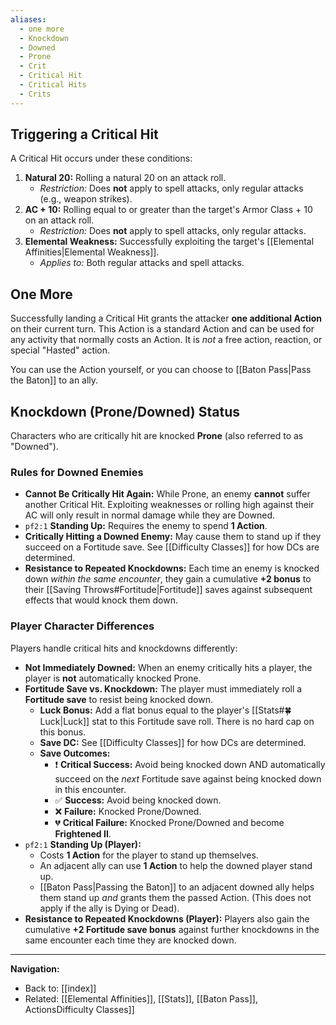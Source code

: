 ```yaml
---
aliases:
  - one more
  - Knockdown
  - Downed
  - Prone
  - Crit
  - Critical Hit
  - Critical Hits
  - Crits
---
```

## Triggering a Critical Hit

A Critical Hit occurs under these conditions:

1. **Natural 20:** Rolling a natural 20 on an attack roll.
    * _Restriction:_ Does **not** apply to spell attacks, only regular attacks (e.g., weapon strikes).
2. **AC + 10:** Rolling equal to or greater than the target's Armor Class + 10 on an attack roll.
    * _Restriction:_ Does **not** apply to spell attacks, only regular attacks.
3. **Elemental Weakness:** Successfully exploiting the target's [[Elemental Affinities|Elemental Weakness]].
    * _Applies to:_ Both regular attacks and spell attacks.

## One More

Successfully landing a Critical Hit grants the attacker **one additional Action** on their current turn.
This Action is a standard Action and can be used for any activity that normally costs an Action. It is _not_ a free action, reaction, or special "Hasted" action.

You can use the Action yourself, or you can choose to [[Baton Pass|Pass the Baton]] to an ally.

## Knockdown (Prone/Downed) Status

Characters who are critically hit are knocked **Prone** (also referred to as "Downed").

### Rules for Downed Enemies

* **Cannot Be Critically Hit Again:** While Prone, an enemy **cannot** suffer another Critical Hit. Exploiting weaknesses or rolling high against their AC will only result in normal damage while they are Downed.
* `pf2:1` **Standing Up:** Requires the enemy to spend **1 Action**.
* **Critically Hitting a Downed Enemy:** May cause them to stand up if they succeed on a Fortitude save. See [[Difficulty Classes]] for how DCs are determined.
* **Resistance to Repeated Knockdowns:** Each time an enemy is knocked down _within the same encounter_, they gain a cumulative **+2 bonus** to their [[Saving Throws#Fortitude|Fortitude]] saves against subsequent effects that would knock them down.

### Player Character Differences

Players handle critical hits and knockdowns differently:

* **Not Immediately Downed:** When an enemy critically hits a player, the player is **not** automatically knocked Prone.
* **Fortitude Save vs. Knockdown:** The player must immediately roll a **Fortitude save** to resist being knocked down.
  * **Luck Bonus:** Add a flat bonus equal to the player's [[Stats#🍀 Luck|Luck]] stat to this Fortitude save roll. There is no hard cap on this bonus.
  * **Save DC:** See [[Difficulty Classes]] for how DCs are determined.
  * **Save Outcomes:**
    * ❗ **Critical Success:** Avoid being knocked down AND automatically succeed on the _next_ Fortitude save against being knocked down in this encounter.
    * ✅ **Success:** Avoid being knocked down.
    * ❌ **Failure:** Knocked Prone/Downed.
    * 💔 **Critical Failure:** Knocked Prone/Downed and become **Frightened II**.
* `pf2:1` **Standing Up (Player):**
  * Costs **1 Action** for the player to stand up themselves.
  * An adjacent ally can use **1 Action** to help the downed player stand up.
  * [[Baton Pass|Passing the Baton]] to an adjacent downed ally helps them stand up _and_ grants them the passed Action. (This does not apply if the ally is Dying or Dead).
* **Resistance to Repeated Knockdowns (Player):** Players also gain the cumulative **+2 Fortitude save bonus** against further knockdowns in the same encounter each time they are knocked down.

---
**Navigation:**

* Back to: [[index]]
* Related: [[Elemental Affinities]], [[Stats]], [[Baton Pass]], ActionsDifficulty Classes]]
